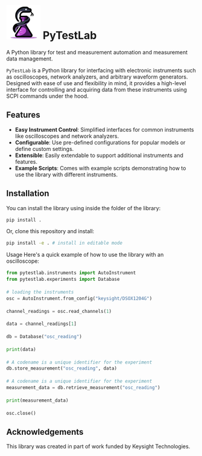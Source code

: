 # ![PyTestLab](pytestlab_logo.png) PyTestLab

A Python library for test and measurement  automation and measurement data management.

`PyTestLab` is a Python library for interfacing with electronic instruments such as oscilloscopes, network analyzers, and arbitrary waveform generators. Designed with ease of use and flexibility in mind, it provides a high-level interface for controlling and acquiring data from these instruments using SCPI commands under the hood.

## Features

- **Easy Instrument Control**: Simplified interfaces for common instruments like oscilloscopes and network analyzers.
- **Configurable**: Use pre-defined configurations for popular models or define custom settings.
- **Extensible**: Easily extendable to support additional instruments and features.
- **Example Scripts**: Comes with example scripts demonstrating how to use the library with different instruments.

## Installation

You can install the library using inside the folder of the library:

```bash
pip install .
```

Or, clone this repository and install:

```bash
pip install -e . # install in editable mode
```

Usage
Here's a quick example of how to use the library with an oscilloscope:

```python
from pytestlab.instruments import AutoInstrument
from pytestlab.experiments import Database

# loading the instruments
osc = AutoInstrument.from_config("keysight/DSOX1204G")

channel_readings = osc.read_channels(1)

data = channel_readings[1]

db = Database("osc_reading")

print(data)

# A codename is a unique identifier for the experiment
db.store_measurement("osc_reading", data)

# A codename is a unique identifier for the experiment
measurement_data = db.retrieve_measurement("osc_reading")

print(measurement_data)

osc.close()
```

## Acknowledgements

This library was created in part of work funded by Keysight Technologies.
